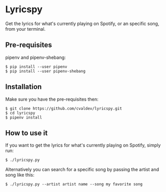 # Lyricspy

Get the lyrics for what's currently playing on Spotify, or an specific song, from your terminal.

## Pre-requisites

pipenv and pipenv-shebang:

```
$ pip install --user pipenv
$ pip install --user pipenv-shebang
```

## Installation

Make sure you have the pre-requisites then:

```
$ git clone https://github.com/cvaldev/lyricspy.git
$ cd lyricspy
$ pipenv install
```

## How to use it

If you want to get the lyrics for what's currently playing on Spotify, simply run:

```
$ ./lyricspy.py
```

Alternatively you can search for a specific song by passing the artist and song like this:

```
$ ./lyricspy.py --artist artist name --song my favorite song
```

